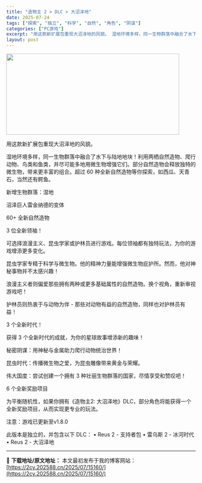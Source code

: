 ```yaml
---
title: "造物主 2 > DLC > 大沼泽地"
date: 2025-07-24
tags: ["探索", "独立", "科学", "自然", "角色", "阴谋"]
categories: ["PC游戏"]
excerpt: "用这款新扩展包重现大沼泽地的风貌。 湿地环境多样，同一生物群落中融合了水下与陆地地块！利用两栖自然造物、爬行动物、鸟类和鱼类，并尽可能多地用微生物增强它们。部分自然造物会释放独特的微生物，带来更丰富的组合。超过 60 种全新自然造物等你探索，如西瓜、天青石，当然还有鳄鱼。 新增生物群落：湿地 沼泽巨&hellip;"
layout: post
---
```


<img class="aligncenter size-full wp-image-15157" src="https://2cy.202588.cn/wp-content/uploads/2025/07/2025072410344393.webp" alt="" width="460" height="215" />

用这款新扩展包重现大沼泽地的风貌。

湿地环境多样，同一生物群落中融合了水下与陆地地块！利用两栖自然造物、爬行动物、鸟类和鱼类，并尽可能多地用微生物增强它们。部分自然造物会释放独特的微生物，带来更丰富的组合。超过 60 种全新自然造物等你探索，如西瓜、天青石，当然还有鳄鱼。

新增生物群落：湿地

沼泽巨人雷金纳德的变体

60+ 全新自然造物

3 位全新领袖！

可选择浪漫主义、昆虫学家或护林员进行游戏。每位领袖都有独特玩法，为你的游戏增添更多变化。

昆虫学家专精于科学与微生物。他的精神力量能增强微生物庇护所。然而，他对神秘事物并不太感兴趣！

浪漫主义者则偏爱那些拥有两种或更多基础属性的自然造物。换个视角，重新审视游戏吧！

护林员则热衷于与动物为伴 - 那些对动物有益的自然造物，同样也对护林员有益！

3 个全新时代！

获得 3 个全新时代的成就，为你的星球故事增添新的趣味！

秘密阴谋：用神秘与金属助力爬行动物统治世界！

昆虫时代：传播微生物之爱，为昆虫雕像带来黄金与荣耀。

伟大国度：尝试创建一个拥有 3 种壮丽生物群落的国家，尽情享受和赞叹吧！

6 个全新奖励项目

为平衡随机性，如果你拥有《造物主2: 大沼泽地》DLC，部分角色将能获得一个全新奖励项目，从而实现更专业的玩法。

注意：游戏已更新至v1.8.0

此版本是独立的，并包含以下 DLC：
• Reus 2 - 支持者包
• 雷乌斯 2 - 冰河时代
• Reus 2 - 大沼泽地

---
📖 **下载地址/原文地址：** 本文最初发布于我的博客网站：[https://2cy.202588.cn/2025/07/15160/](https://2cy.202588.cn/2025/07/15160/)

